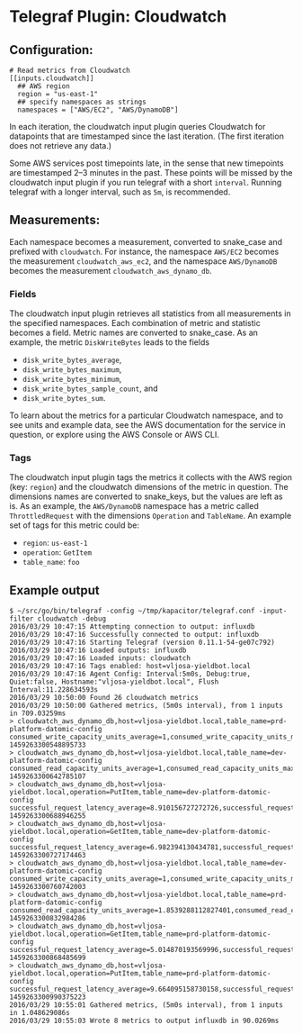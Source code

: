 # Telegraf Plugin: Cloudwatch

## Configuration:

```
# Read metrics from Cloudwatch
[[inputs.cloudwatch]]
  ## AWS region
  region = "us-east-1"
  ## specify namespaces as strings
  namespaces = ["AWS/EC2", "AWS/DynamoDB"]
```

In each iteration, the cloudwatch input plugin queries Cloudwatch for
datapoints that are timestamped since the last iteration. (The first
iteration does not retrieve any data.)

Some AWS services post timepoints late, in the sense that new
timepoints are timestamped 2–3 minutes in the past. These points will
be missed by the cloudwatch input plugin if you run telegraf with a
short `interval`. Running telegraf with a longer interval, such as
`5m`, is recommended.


## Measurements:

Each namespace becomes a measurement, converted to snake_case and
prefixed with `cloudwatch`. For instance, the namespace `AWS/EC2`
becomes the measurement `cloudwatch_aws_ec2`, and the namespace
`AWS/DynamoDB` becomes the measurement `cloudwatch_aws_dynamo_db`.

### Fields

The cloudwatch input plugin retrieves all statistics from all
measurements in the specified namespaces. Each combination of metric
and statistic becomes a field. Metric names are converted to
snake_case. As an example, the metric `DiskWriteBytes` leads to the fields

* `disk_write_bytes_average`,
* `disk_write_bytes_maximum`,
* `disk_write_bytes_minimum`,
* `disk_write_bytes_sample_count`, and
* `disk_write_bytes_sum`.

To learn about the metrics for a particular Cloudwatch namespace, and
to see units and example data, see the AWS documentation for the
service in question, or explore using the AWS Console or AWS CLI.

### Tags

The cloudwatch input plugin tags the metrics it collects with the AWS
region (key: `region`) and the cloudwatch dimensions of the metric in
question. The dimensions names are converted to snake_keys, but the
values are left as is. As an example, the `AWS/DynamoDB` namespace has
a metric called `ThrottledRequest` with the dimensions `Operation` and
`TableName`. An example set of tags for this metric could be:

* `region`: `us-east-1`
* `operation`: `GetItem`
* `table_name`: `foo`

## Example output

```
$ ~/src/go/bin/telegraf -config ~/tmp/kapacitor/telegraf.conf -input-filter cloudwatch -debug
2016/03/29 10:47:15 Attempting connection to output: influxdb
2016/03/29 10:47:16 Successfully connected to output: influxdb
2016/03/29 10:47:16 Starting Telegraf (version 0.11.1-54-ge07c792)
2016/03/29 10:47:16 Loaded outputs: influxdb
2016/03/29 10:47:16 Loaded inputs: cloudwatch
2016/03/29 10:47:16 Tags enabled: host=vljosa-yieldbot.local
2016/03/29 10:47:16 Agent Config: Interval:5m0s, Debug:true, Quiet:false, Hostname:"vljosa-yieldbot.local", Flush Interval:11.228634593s 
2016/03/29 10:50:00 Found 26 cloudwatch metrics
2016/03/29 10:50:00 Gathered metrics, (5m0s interval), from 1 inputs in 709.03259ms
> cloudwatch_aws_dynamo_db,host=vljosa-yieldbot.local,table_name=prd-platform-datomic-config consumed_write_capacity_units_average=1,consumed_write_capacity_units_maximum=1,consumed_write_capacity_units_minimum=1,consumed_write_capacity_units_sample_count=65,consumed_write_capacity_units_sum=65 1459263300548895733
> cloudwatch_aws_dynamo_db,host=vljosa-yieldbot.local,table_name=dev-platform-datomic-config consumed_read_capacity_units_average=1,consumed_read_capacity_units_maximum=1,consumed_read_capacity_units_minimum=1,consumed_read_capacity_units_sample_count=48,consumed_read_capacity_units_sum=48 1459263300642785107
> cloudwatch_aws_dynamo_db,host=vljosa-yieldbot.local,operation=PutItem,table_name=dev-platform-datomic-config successful_request_latency_average=8.910156727272726,successful_request_latency_maximum=26.477,successful_request_latency_minimum=4.243,successful_request_latency_sample_count=44,successful_request_latency_sum=392.04689599999995 1459263300688946255
> cloudwatch_aws_dynamo_db,host=vljosa-yieldbot.local,operation=GetItem,table_name=dev-platform-datomic-config successful_request_latency_average=6.982394130434781,successful_request_latency_maximum=38.125,successful_request_latency_minimum=2.156,successful_request_latency_sample_count=46,successful_request_latency_sum=321.19012999999995 1459263300727174463
> cloudwatch_aws_dynamo_db,host=vljosa-yieldbot.local,table_name=dev-platform-datomic-config consumed_write_capacity_units_average=1,consumed_write_capacity_units_maximum=1,consumed_write_capacity_units_minimum=1,consumed_write_capacity_units_sample_count=48,consumed_write_capacity_units_sum=48 1459263300760742003
> cloudwatch_aws_dynamo_db,host=vljosa-yieldbot.local,table_name=prd-platform-datomic-config consumed_read_capacity_units_average=1.8539288112827401,consumed_read_capacity_units_maximum=8,consumed_read_capacity_units_minimum=0.5,consumed_read_capacity_units_sample_count=1489,consumed_read_capacity_units_sum=2760.5 1459263300832984286
> cloudwatch_aws_dynamo_db,host=vljosa-yieldbot.local,operation=GetItem,table_name=prd-platform-datomic-config successful_request_latency_average=5.014870193569996,successful_request_latency_maximum=56.839959,successful_request_latency_minimum=2.030115,successful_request_latency_sample_count=1493,successful_request_latency_sum=7487.201199000004 1459263300868485699
> cloudwatch_aws_dynamo_db,host=vljosa-yieldbot.local,operation=PutItem,table_name=prd-platform-datomic-config successful_request_latency_average=9.664095158730158,successful_request_latency_maximum=25.262,successful_request_latency_minimum=3.533,successful_request_latency_sample_count=63,successful_request_latency_sum=608.837995 1459263300990375223
2016/03/29 10:55:01 Gathered metrics, (5m0s interval), from 1 inputs in 1.048629086s
2016/03/29 10:55:03 Wrote 8 metrics to output influxdb in 90.0269ms
```

